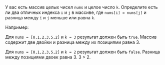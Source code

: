 У вас есть массив целых чисел `nums` и целое число `k`. Определите есть ли два отличных индекса `i` и `j` в массиве, где `nums[i] = nums[j]` и разница между `i` и `j` меньше или равна `k`. 

Например:

Для `nums = [0,1,2,3,5,2]` и `k = 3` результат должен быть `true`.
Массив содержит две двойки и разница между их позициями равна 3.

Для `nums = [0,1,2,3,5,2]` и `k = 2` результат должен быть `false`.
Разница между позициями двоек равна 3. 3 > 2.
